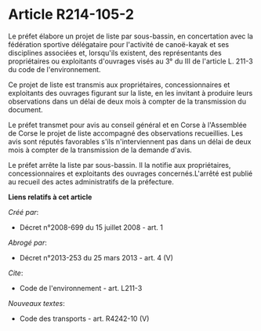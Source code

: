 # Article R214-105-2

Le préfet élabore un projet de liste par sous-bassin, en concertation avec la fédération sportive délégataire pour l'activité
de canoë-kayak et ses disciplines associées et, lorsqu'ils existent, des représentants des propriétaires ou exploitants
d'ouvrages visés au 3° du III de l'article L. 211-3 du code de l'environnement. 

Ce projet de liste est transmis aux propriétaires, concessionnaires et exploitants des ouvrages figurant sur la liste, en les
invitant à produire leurs observations dans un délai de deux mois à compter de la transmission du document. 

Le préfet transmet pour avis au conseil général et en Corse à l'Assemblée de Corse le projet de liste accompagné des
observations recueillies. Les avis sont réputés favorables s'ils n'interviennent pas dans un délai de deux mois à compter de
la transmission de la demande d'avis. 

Le préfet arrête la liste par sous-bassin. Il la notifie aux propriétaires, concessionnaires et exploitants des ouvrages
concernés.L'arrêté est publié au recueil des actes administratifs de la préfecture.

**Liens relatifs à cet article**

_Créé par_:

  - Décret n°2008-699 du 15 juillet 2008 - art. 1

_Abrogé par_:

  - Décret n°2013-253 du 25 mars 2013 - art. 4 (V)

_Cite_:

  - Code de l'environnement - art. L211-3

_Nouveaux textes_:

  - Code des transports - art. R4242-10 (V)
